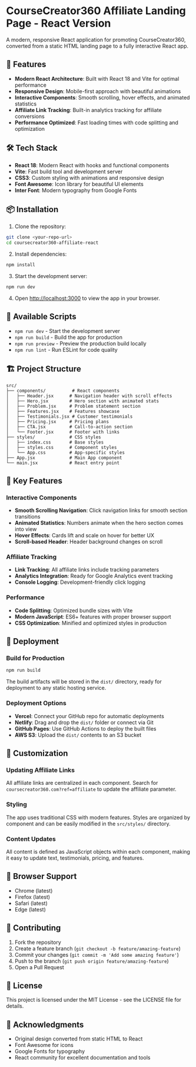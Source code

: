 # CourseCreator360 Affiliate Landing Page - React Version

A modern, responsive React application for promoting CourseCreator360, converted from a static HTML landing page to a fully interactive React app.

## 🚀 Features

- **Modern React Architecture**: Built with React 18 and Vite for optimal performance
- **Responsive Design**: Mobile-first approach with beautiful animations
- **Interactive Components**: Smooth scrolling, hover effects, and animated statistics
- **Affiliate Link Tracking**: Built-in analytics tracking for affiliate conversions
- **Performance Optimized**: Fast loading times with code splitting and optimization

## 🛠️ Tech Stack

- **React 18**: Modern React with hooks and functional components
- **Vite**: Fast build tool and development server
- **CSS3**: Custom styling with animations and responsive design
- **Font Awesome**: Icon library for beautiful UI elements
- **Inter Font**: Modern typography from Google Fonts

## 📦 Installation

1. Clone the repository:
```bash
git clone <your-repo-url>
cd coursecreator360-affiliate-react
```

2. Install dependencies:
```bash
npm install
```

3. Start the development server:
```bash
npm run dev
```

4. Open [http://localhost:3000](http://localhost:3000) to view the app in your browser.

## 🔧 Available Scripts

- `npm run dev` - Start the development server
- `npm run build` - Build the app for production
- `npm run preview` - Preview the production build locally
- `npm run lint` - Run ESLint for code quality

## 🏗️ Project Structure

```
src/
├── components/          # React components
│   ├── Header.jsx      # Navigation header with scroll effects
│   ├── Hero.jsx        # Hero section with animated stats
│   ├── Problem.jsx     # Problem statement section
│   ├── Features.jsx    # Features showcase
│   ├── Testimonials.jsx # Customer testimonials
│   ├── Pricing.jsx     # Pricing plans
│   ├── CTA.jsx         # Call-to-action section
│   └── Footer.jsx      # Footer with links
├── styles/             # CSS styles
│   ├── index.css       # Base styles
│   ├── styles.css      # Component styles
│   └── App.css         # App-specific styles
├── App.jsx             # Main App component
└── main.jsx            # React entry point
```

## 🎨 Key Features

### Interactive Components
- **Smooth Scrolling Navigation**: Click navigation links for smooth section transitions
- **Animated Statistics**: Numbers animate when the hero section comes into view
- **Hover Effects**: Cards lift and scale on hover for better UX
- **Scroll-based Header**: Header background changes on scroll

### Affiliate Tracking
- **Link Tracking**: All affiliate links include tracking parameters
- **Analytics Integration**: Ready for Google Analytics event tracking
- **Console Logging**: Development-friendly click logging

### Performance
- **Code Splitting**: Optimized bundle sizes with Vite
- **Modern JavaScript**: ES6+ features with proper browser support
- **CSS Optimization**: Minified and optimized styles in production

## 🚀 Deployment

### Build for Production
```bash
npm run build
```

The build artifacts will be stored in the `dist/` directory, ready for deployment to any static hosting service.

### Deployment Options
- **Vercel**: Connect your GitHub repo for automatic deployments
- **Netlify**: Drag and drop the `dist/` folder or connect via Git
- **GitHub Pages**: Use GitHub Actions to deploy the built files
- **AWS S3**: Upload the `dist/` contents to an S3 bucket

## 🔧 Customization

### Updating Affiliate Links
All affiliate links are centralized in each component. Search for `coursecreator360.com?ref=affiliate` to update the affiliate parameter.

### Styling
The app uses traditional CSS with modern features. Styles are organized by component and can be easily modified in the `src/styles/` directory.

### Content Updates
All content is defined as JavaScript objects within each component, making it easy to update text, testimonials, pricing, and features.

## 📱 Browser Support

- Chrome (latest)
- Firefox (latest)
- Safari (latest)
- Edge (latest)

## 🤝 Contributing

1. Fork the repository
2. Create a feature branch (`git checkout -b feature/amazing-feature`)
3. Commit your changes (`git commit -m 'Add some amazing feature'`)
4. Push to the branch (`git push origin feature/amazing-feature`)
5. Open a Pull Request

## 📄 License

This project is licensed under the MIT License - see the LICENSE file for details.

## 🙏 Acknowledgments

- Original design converted from static HTML to React
- Font Awesome for icons
- Google Fonts for typography
- React community for excellent documentation and tools